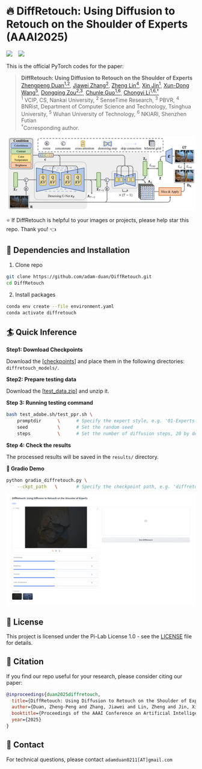 # :fire: DiffRetouch: Using Diffusion to Retouch on the Shoulder of Experts (AAAI2025)

<a href='https://arxiv.org/abs/2407.03757'><img src='https://img.shields.io/badge/Paper-arxiv-b31b1b.svg'></a> &nbsp;&nbsp;
<a href='https://adam-duan.github.io/projects/retouch/'><img src='https://img.shields.io/badge/Project page-DiffRetouch-1bb41b.svg'></a> &nbsp;&nbsp;
<!-- <a href=''><img src='https://img.shields.io/badge/Demo-huggingface-ffd700.svg'></a> &nbsp;&nbsp; -->



This is the official PyTorch codes for the paper: 

>**DiffRetouch: Using Diffusion to Retouch on the Shoulder of Experts**<br>  [Zhengpeng Duan<sup>1,2</sup>](https://adam-duan.github.io/), [Jiawei Zhang<sup>2</sup>](https://sites.google.com/site/zhjw1988), [Zheng Lin<sup>4</sup>](https://lin-zheng.com/), [Xin Jin<sup>1</sup>](https://srameo.github.io/), [Xun-Dong Wang<sup>5</sup>](), [Dongqing Zou<sup>2,3</sup>](), [Chunle Guo<sup>1,6</sup>](https://scholar.google.com/citations?user=RZLYwR0AAAAJ&hl=en), [Chongyi Li<sup>1,6,&dagger;</sup>](https://li-chongyi.github.io/) <br>
<sup>1</sup> VCIP, CS, Nankai University, <sup>2</sup> SenseTime Research, <sup>3</sup> PBVR, <sup>4</sup> BNRist, Department of Computer Science and Technology, Tsinghua University, <sup>5</sup> Wuhan University of Technology, <sup>6</sup> NKIARI, Shenzhen Futian  <br>
<sup>&dagger;</sup>Corresponding author.

![teaser_img](assets/teaser.jpg)


:star: If DiffRetouch is helpful to your images or projects, please help star this repo. Thank you! :point_left:


## :wrench: Dependencies and Installation

1. Clone repo

```bash
git clone https://github.com/adam-duan/DiffRetouch.git
cd DiffRetouch
```

2. Install packages
```bash
conda env create --file environment.yaml
conda activate diffretouch
```


## :surfer: Quick Inference


**Step1: Download Checkpoints**

Download the [[checkpoints](https://huggingface.co/acceptee/DiffRetouch)] and place them in the following directories: `diffretouch_models/`.

**Step2: Prepare testing data**

Download the [[test_data.zip](https://huggingface.co/acceptee/DiffRetouch)] and unzip it.

**Step 3: Running testing command**

```bash
bash test_adobe.sh/test_ppr.sh \
    promptdir      \      # Specify the expert style, e.g. '01-Experts-A' for Adobe5K and 'target_a' for PPR10K
    seed           \      # Set the random seed
    steps          \      # Set the number of diffusion steps, 20 by default
```

**Step 4: Check the results**

The processed results will be saved in the `results/` directory.

**:seedling: Gradio Demo**
```bash
python gradio_diffretouch.py \
    --ckpt_path   \       # Specify the checkpoint path, e.g. 'diffretouch_models/adobe.ckpt'
```

![gradio_img](assets/gradio.jpg)

## 📜 License

This project is licensed under the Pi-Lab License 1.0 - see the [LICENSE](https://github.com/Adam-duan/DiffRetouch/blob/main/LICENSE) file for details.

## :book: Citation

If you find our repo useful for your research, please consider citing our paper:

```bibtex
@inproceedings{duan2025diffretouch,
  title={DiffRetouch: Using Diffusion to Retouch on the Shoulder of Experts},
  author={Duan, Zheng-Peng and Zhang, Jiawei and Lin, Zheng and Jin, Xin and Wang, XunDong and Zou, Dongqing and Guo, Chun-Le and Li, Chongyi},
  booktitle={Proceedings of the AAAI Conference on Artificial Intelligence},
  year={2025}
}
```

## :postbox: Contact

For technical questions, please contact `adamduan0211[AT]gmail.com`
